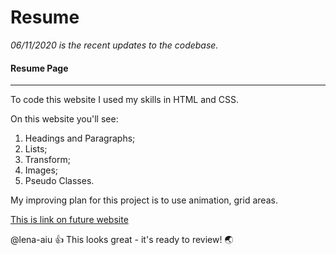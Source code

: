 # Resume

*06/11/2020 is the recent updates to the codebase.*

#### Resume Page 
-----
To code this website I used my skills in HTML and CSS.

On this website you'll see:

1. Headings and Paragraphs;
2. Lists;
3. Transform;
4. Images;
5. Pseudo Classes.

My improving plan for this project is to use animation, grid areas.

[This is link on future website](https://github.com "It's funny!")

@lena-aiu :+1:    This  looks great - it's ready to review!  :earth_asia:
